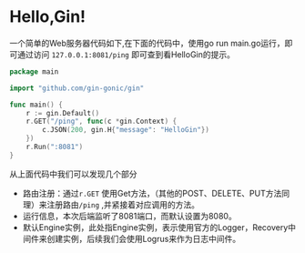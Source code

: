 # Hello,Gin!



一个简单的Web服务器代码如下,在下面的代码中，使用go run main.go运行，即可通过访问 `127.0.0.1:8081/ping` 即可查到看HelloGin的提示。

```go
package main

import "github.com/gin-gonic/gin"

func main() {
	r := gin.Default()
	r.GET("/ping", func(c *gin.Context) {
		c.JSON(200, gin.H{"message": "HelloGin"})
	})
    r.Run(":8081")
}
```

从上面代码中我们可以发现几个部分

* 路由注册：通过`r.GET` 使用Get方法，（其他的POST、DELETE、PUT方法同理）来注册路由`/ping` ,并紧接着对应调用的方法。
* 运行信息，本次后端监听了8081端口，而默认设置为8080。
* 默认Engine实例，此处指Engine实例，表示使用官方的Logger，Recovery中间件来创建实例，后续我们会使用Logrus来作为日志中间件。





<script src="https://utteranc.es/client.js"
        repo="Super-BUAA-2021/GinBook"
        issue-term="pathname"
        theme="github-light"
        crossorigin="anonymous"
        async>
</script>